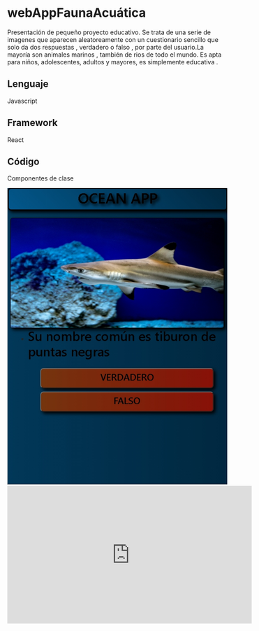 <h1>webAppFaunaAcuática</h1>

<p>Presentación de pequeño proyecto educativo. Se trata de una serie de imagenes que aparecen aleatoreamente con un cuestionario sencillo que solo da dos respuestas , verdadero o falso , por parte del usuario.La mayoría son animales marinos , también de rios de todo el mundo. Es apta para niños, adolescentes, adultos y mayores, es simplemente educativa . </p>

<h2>Lenguaje</h2>

<P>Javascript</P>

<h2>Framework</h2>

<P>React</P>
<h2>Código</h2>

<P>Componentes de clase</P>

<img src="./imgReadme/Image 1.jpg">

<iframe width="560" height="315" src="https://www.youtube.com/embed/vwiKYAcCBAc" frameborder="0" allow="accelerometer; autoplay; encrypted-media; gyroscope; picture-in-picture" allowfullscreen></iframe>